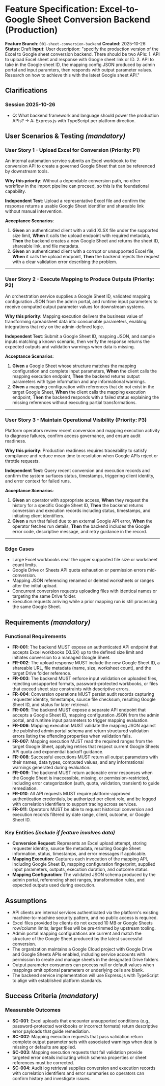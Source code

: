# Feature Specification: Excel-to-Google Sheet Conversion Backend (Production)

**Feature Branch**: `001-sheet-conversion-backend`
**Created**: 2025-10-26
**Status**: Draft
**Input**: User description: "specify the production version of the Excel to Google sheet conversion backend. There should be two APIs: 1. API to upload Excel sheet and response with Google sheet link or ID. 2. API to take in the Google sheet ID, the mapping config JSON produced by admin portal and input paramters, then responds with output parameter values. Research on how to achieve this with the latest Google sheet API."

## Clarifications

### Session 2025-10-26

- Q: What backend framework and language should power the production APIs? → A: Express.js with TypeScript per platform direction.

## User Scenarios & Testing _(mandatory)_

### User Story 1 - Upload Excel for Conversion (Priority: P1)

An internal automation service submits an Excel workbook to the conversion API to create a governed Google Sheet that can be referenced by downstream tools.

**Why this priority**: Without a dependable conversion path, no other workflow in the import pipeline can proceed, so this is the foundational capability.

**Independent Test**: Upload a representative Excel file and confirm the response returns a usable Google Sheet identifier and shareable link without manual intervention.

**Acceptance Scenarios**:

1. **Given** an authenticated client with a valid XLSX file under the supported size limit, **When** it calls the upload endpoint with required metadata, **Then** the backend creates a new Google Sheet and returns the sheet ID, shareable link, and file metadata.
2. **Given** an authenticated client with a corrupt or unsupported Excel file, **When** it calls the upload endpoint, **Then** the backend rejects the request with a clear validation error describing the problem.

---

### User Story 2 - Execute Mapping to Produce Outputs (Priority: P2)

An orchestration service supplies a Google Sheet ID, validated mapping configuration JSON from the admin portal, and runtime input parameters to receive computed output parameter values for downstream systems.

**Why this priority**: Mapping execution delivers the business value of transforming spreadsheet data into consumable parameters, enabling integrations that rely on the admin-defined logic.

**Independent Test**: Submit a Google Sheet ID, mapping JSON, and sample inputs matching a known scenario, then verify the response returns the expected outputs and validation warnings when data is missing.

**Acceptance Scenarios**:

1. **Given** a Google Sheet whose structure matches the mapping configuration and complete input parameters, **When** the client calls the mapping execution endpoint, **Then** the backend returns output parameters with type information and any informational warnings.
2. **Given** a mapping configuration with references that do not exist in the target Google Sheet, **When** the client calls the mapping execution endpoint, **Then** the backend responds with a failed status explaining the missing references without executing partial transformations.

---

### User Story 3 - Maintain Operational Visibility (Priority: P3)

Platform operators review recent conversion and mapping execution activity to diagnose failures, confirm access governance, and ensure audit readiness.

**Why this priority**: Production readiness requires traceability to satisfy compliance and reduce mean time to resolution when Google APIs reject or throttle requests.

**Independent Test**: Query recent conversion and execution records and confirm the system surfaces status, timestamps, triggering client identity, and error context for failed runs.

**Acceptance Scenarios**:

1. **Given** an operator with appropriate access, **When** they request the history for a specific Google Sheet ID, **Then** the backend returns conversion and execution records including status, timestamps, and initiating client identifiers.
2. **Given** a run that failed due to an external Google API error, **When** the operator fetches run details, **Then** the backend includes the Google error code, descriptive message, and retry guidance in the record.

---

### Edge Cases

- Large Excel workbooks near the upper supported file size or worksheet count limits.
- Google Drive or Sheets API quota exhaustion or permission errors mid-conversion.
- Mapping JSON referencing renamed or deleted worksheets or ranges after the initial upload.
- Concurrent conversion requests uploading files with identical names or targeting the same Drive folder.
- Execution requests arriving while a prior mapping run is still processing the same Google Sheet.

## Requirements _(mandatory)_

### Functional Requirements

- **FR-001**: The backend MUST expose an authenticated API endpoint that accepts Excel workbooks (XLSX) up to the defined size limit and initiates conversion to a managed Google Sheet.
- **FR-002**: The upload response MUST include the new Google Sheet ID, a shareable URL, file metadata (name, size, worksheet count), and the target Drive folder reference.
- **FR-003**: The backend MUST enforce input validation on uploaded files, rejecting unsupported formats, password-protected workbooks, or files that exceed sheet size constraints with descriptive errors.
- **FR-004**: Conversion operations MUST persist audit records capturing requester identity, timestamps, source file checksum, resulting Google Sheet ID, and status for later retrieval.
- **FR-005**: The backend MUST expose a separate API endpoint that accepts a Google Sheet ID, mapping configuration JSON from the admin portal, and runtime input parameters to trigger mapping evaluation.
- **FR-006**: Mapping execution MUST validate the mapping JSON against the published admin portal schema and return structured validation errors listing the offending properties when validation fails.
- **FR-007**: Mapping execution MUST read the required ranges from the target Google Sheet, applying retries that respect current Google Sheets API quota and exponential backoff guidance.
- **FR-008**: Successful executions MUST return all output parameters with their names, data types, computed values, and any informational warnings generated during evaluation.
- **FR-009**: The backend MUST return actionable error responses when the Google Sheet is inaccessible, missing, or permission-restricted, including error categorization (auth, quota, validation, transient) to guide remediation.
- **FR-010**: All API requests MUST require platform-approved authentication credentials, be authorized per client role, and be logged with correlation identifiers to support tracing across services.
- **FR-011**: Operators MUST be able to request historical conversion and execution records filtered by date range, client, outcome, or Google Sheet ID.

### Key Entities _(include if feature involves data)_

- **Conversion Request**: Represents an Excel upload attempt, storing requester identity, source file metadata, resulting Google Sheet information, status, timestamps, and error messages if applicable.
- **Mapping Execution**: Captures each invocation of the mapping API, including Google Sheet ID, mapping configuration fingerprint, supplied input parameters, outputs, execution duration, and outcome status.
- **Mapping Configuration**: The validated JSON schema produced by the admin portal, referencing sheet ranges, transformation rules, and expected outputs used during execution.

## Assumptions

- API clients are internal services authenticated via the platform's existing machine-to-machine security pattern, and no public access is required.
- Excel files provided by clients do not exceed 10 MB or Google Sheets row/column limits; larger files will be pre-trimmed by upstream tooling.
- Admin portal mapping configurations are current and match the structure of the Google Sheet produced by the latest successful conversion.
- The organization maintains a Google Cloud project with Google Drive and Google Sheets APIs enabled, including service accounts with permission to create and manage sheets in the designated Drive folders.
- Output parameter consumers can process null or default values when mappings omit optional parameters or underlying cells are blank.
- The backend service implementation will use Express.js with TypeScript to align with established platform standards.

## Success Criteria _(mandatory)_

### Measurable Outcomes

- **SC-001**: Excel uploads that encounter unsupported conditions (e.g., password-protected workbooks or incorrect formats) return descriptive error payloads that guide remediation.
- **SC-002**: Mapping execution requests that pass validation return complete output parameter sets with associated warnings when data is missing or defaults are applied.
- **SC-003**: Mapping execution requests that fail validation provide targeted error details indicating which schema properties or sheet references must be corrected.
- **SC-004**: Audit log retrieval supplies conversion and execution records with correlation identifiers and error summaries so operators can confirm history and investigate issues.
